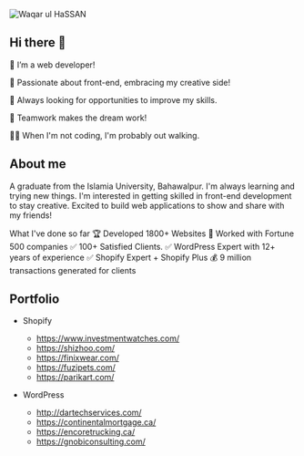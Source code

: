 ![Waqar ul HaSSAN](https://github.com/user-attachments/assets/c94833e8-8f44-4d97-a1fd-8e778013f0c9)


## Hi there 👋

🔭 I’m a web developer!

💫 Passionate about front-end, embracing my creative side!

👀 Always looking for opportunities to improve my skills.

🤝 Teamwork makes the dream work!

🚶‍♀️ When I'm not coding, I'm probably out walking.

## About me

A graduate from the Islamia University, Bahawalpur. I'm always learning and trying new things. I'm interested in getting skilled in front-end development to stay creative. Excited to build web applications to show and share with my friends!

What I've done so far
🏆 Developed 1800+ Websites
💎 Worked with Fortune 500 companies
✅ 100+ Satisfied Clients.
✅ WordPress Expert with 12+ years of experience
✅ Shopify Expert + Shopify Plus
💰 9 million transactions generated for clients

## Portfolio

- Shopify
  - https://www.investmentwatches.com/
  - https://shizhoo.com/
  - https://finixwear.com/
  - https://fuzipets.com/
  - https://parikart.com/

- WordPress
  - http://dartechservices.com/
  - https://continentalmortgage.ca/
  - https://encoretrucking.ca/
  - https://gnobiconsulting.com/
